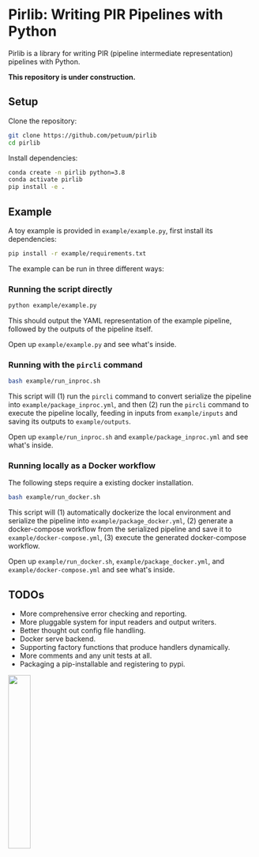 # Pirlib: Writing PIR Pipelines with Python

Pirlib is a library for writing PIR (pipeline intermediate representation) pipelines
with Python.

**This repository is under construction.**

## Setup

Clone the repository:

```bash
git clone https://github.com/petuum/pirlib
cd pirlib
```

Install dependencies:

```bash
conda create -n pirlib python=3.8
conda activate pirlib
pip install -e .
```

## Example

A toy example is provided in `example/example.py`, first install its dependencies:

```bash
pip install -r example/requirements.txt
```

The example can be run in three different ways:

### Running the script directly

```bash
python example/example.py
```

This should output the YAML representation of the example pipeline, followed by the
outputs of the pipeline itself.

Open up `example/example.py` and see what's inside.

### Running with the `pircli` command

```bash
bash example/run_inproc.sh
```

This script will (1) run the `pircli` command to convert serialize the pipeline into
`example/package_inproc.yml`, and then (2) run the `pircli` command to execute the
pipeline locally, feeding in inputs from `example/inputs` and saving its outputs to
`example/outputs`.

Open up `example/run_inproc.sh` and `example/package_inproc.yml` and see what's inside.

### Running locally as a Docker workflow

The following steps require a existing docker installation.

```bash
bash example/run_docker.sh
```

This script will (1) automatically dockerize the local environment and serialize the
pipeline into `example/package_docker.yml`, (2) generate a docker-compose workflow from
the serialized pipeline and save it to `example/docker-compose.yml`, (3) execute the
generated docker-compose workflow.

Open up `example/run_docker.sh`, `example/package_docker.yml`, and
`example/docker-compose.yml` and see what's inside.

## TODOs

- More comprehensive error checking and reporting.
- More pluggable system for input readers and output writers.
- Better thought out config file handling.
- Docker serve backend.
- Supporting factory functions that produce handlers dynamically.
- More comments and any unit tests at all.
- Packaging a pip-installable and registering to pypi.

<p align="top">
    <img src="docs/_static/img/Petuum.png" width="30%">
</p>
